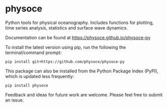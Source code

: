 # physoce

Python tools for physical oceanography. Includes functions for plotting, time series analysis, statistics and surface wave dynamics.

Documentation can be found at https://physoce.github.io/physoce-py

To install the latest version using pip, run the following the terminal/command prompt:

`pip install git+https://github.com/physoce/physoce-py`

This package can also be installed from the Python Package Index (PyPI), which is updated less frequently:

`pip install physoce`

Feedback and ideas for future work are welcome. Please feel free to submit an issue.
